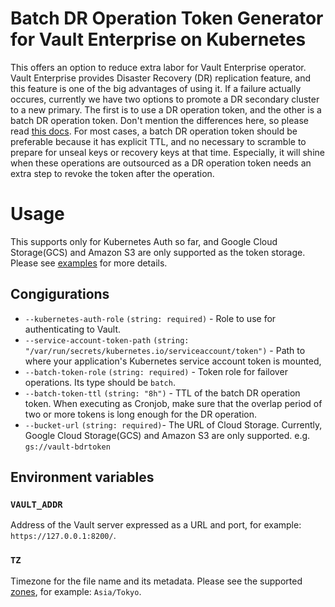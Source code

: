 # Batch DR Operation Token Generator for Vault Enterprise on Kubernetes
This offers an option to reduce extra labor for Vault Enterprise operator. Vault Enterprise provides Disaster Recovery (DR) replication feature, and this feature is one of the big advantages of using it. If a failure actually occures, currently we have two options to promote a DR secondary cluster to a new primary. The first is to use a DR operation token, and the other is a batch DR operation token. Don't mention the differences here, so please read [this docs](https://developer.hashicorp.com/vault/tutorials/enterprise/disaster-recovery#dr-operation-token-strategy). For most cases, a batch DR operation token should be preferable because it has explicit TTL, and no necessary to scramble to prepare for unseal keys or recovery keys at that time. Especially, it will shine when these operations are outsourced as a DR operation token needs an extra step to revoke the token after the operation.

# Usage
This supports only for Kubernetes Auth so far, and Google Cloud Storage(GCS) and Amazon S3 are only supported as the token storage. Please see [examples](./example/cronjob.yaml) for more details.

## Congigurations
- `--kubernetes-auth-role` `(string: required)` - Role to use for authenticating to Vault.
- `--service-account-token-path` `(string: "/var/run/secrets/kubernetes.io/serviceaccount/token")` - Path to where your application's Kubernetes service account token is mounted,
- `--batch-token-role` `(string: required)` - Token role for failover operations. Its type should be `batch`.
- `--batch-token-ttl` `(string: "8h")` - TTL of the batch DR operation token. When executing as Cronjob, make sure that the overlap period of two or more tokens is long enough for the DR operation.
- `--bucket-url` `(string: required)`- The URL of Cloud Storage. Currently, Google Cloud Storage(GCS) and Amazon S3 are only supported. e.g. `gs://vault-bdrtoken`

## Environment variables

### `VAULT_ADDR`
Address of the Vault server expressed as a URL and port, for example:
`https://127.0.0.1:8200/`.

### `TZ`
Timezone for the file name and its metadata. Please see the supported [zones](https://github.com/arp242/tz/blob/bf333631bec4/list.go), for example:
`Asia/Tokyo`.

